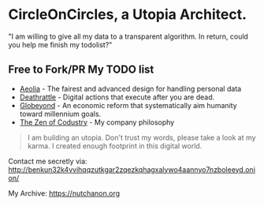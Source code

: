 # CircleOnCircles, a Utopia Architect.

"I am willing to give all my data to a transparent algorithm. In return, could you help me finish my todolist?"

## Free to Fork/PR My TODO list

- [Aeolia](https://www.notion.so/codustry/Aeolia-The-fairest-and-advanced-spec-for-handling-personal-data-WIP-af53def85fc34c3f98c842769a562246) - The fairest and advanced design for handling personal data
- [Deathrattle](https://github.com/CircleOnCircles/deathrattle) - Digital actions that execute after you are dead.
- [Globeyond](https://medium.com/@circleoncircles/capitalism-subsystem-rationale-for-globeyond-d36bf0551d4c) - An economic reform that systematically aim humanity toward millennium goals.
- [The Zen of Codustry](https://github.com/codustry/ceps/blob/master/cep-16%20The%20Zen%20of%20Codustry.md) - My company philosophy

> I am building an utopia. Don't trust my words, please take a look at my karma. I created enough footprint in this digital world.

Contact me secretly via: http://benkun32k4vvihqqzutkgar2zqezkqhagxalywo4aannyo7nzboleeyd.onion/

My Archive: https://nutchanon.org

